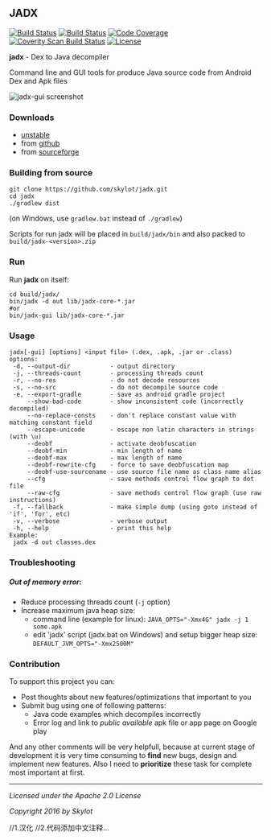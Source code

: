 ## JADX

[![Build Status](https://travis-ci.org/skylot/jadx.png?branch=master)](https://travis-ci.org/skylot/jadx)
[![Build Status](https://drone.io/github.com/skylot/jadx/status.png)](https://drone.io/github.com/skylot/jadx/latest)
[![Code Coverage](https://codecov.io/gh/skylot/jadx/branch/master/graph/badge.svg)](https://codecov.io/gh/skylot/jadx)
[![Coverity Scan Build Status](https://scan.coverity.com/projects/2166/badge.svg)](https://scan.coverity.com/projects/2166)
[![License](http://img.shields.io/:license-apache-blue.svg)](http://www.apache.org/licenses/LICENSE-2.0.html)

**jadx** - Dex to Java decompiler

Command line and GUI tools for produce Java source code from Android Dex and Apk files

![jadx-gui screenshot](http://skylot.github.io/jadx/jadx-gui.png)

### Downloads
- [unstable](https://drone.io/github.com/skylot/jadx/files)
- from [github](https://github.com/skylot/jadx/releases)
- from [sourceforge](http://sourceforge.net/projects/jadx/files/)


### Building from source
    git clone https://github.com/skylot/jadx.git
    cd jadx
    ./gradlew dist

(on Windows, use `gradlew.bat` instead of `./gradlew`)

Scripts for run jadx will be placed in `build/jadx/bin`
and also packed to `build/jadx-<version>.zip`


### Run
Run **jadx** on itself:

    cd build/jadx/
    bin/jadx -d out lib/jadx-core-*.jar
    #or
    bin/jadx-gui lib/jadx-core-*.jar


### Usage
```
jadx[-gui] [options] <input file> (.dex, .apk, .jar or .class)
options:
 -d, --output-dir           - output directory
 -j, --threads-count        - processing threads count
 -r, --no-res               - do not decode resources
 -s, --no-src               - do not decompile source code
 -e, --export-gradle        - save as android gradle project
     --show-bad-code        - show inconsistent code (incorrectly decompiled)
     --no-replace-consts    - don't replace constant value with matching constant field
     --escape-unicode       - escape non latin characters in strings (with \u)
     --deobf                - activate deobfuscation
     --deobf-min            - min length of name
     --deobf-max            - max length of name
     --deobf-rewrite-cfg    - force to save deobfuscation map
     --deobf-use-sourcename - use source file name as class name alias
     --cfg                  - save methods control flow graph to dot file
     --raw-cfg              - save methods control flow graph (use raw instructions)
 -f, --fallback             - make simple dump (using goto instead of 'if', 'for', etc)
 -v, --verbose              - verbose output
 -h, --help                 - print this help
Example:
 jadx -d out classes.dex
```

### Troubleshooting
##### Out of memory error:
  - Reduce processing threads count (`-j` option)
  - Increase maximum java heap size:
    * command line (example for linux):
      `JAVA_OPTS="-Xmx4G" jadx -j 1 some.apk`
    * edit 'jadx' script (jadx.bat on Windows) and setup bigger heap size:
      `DEFAULT_JVM_OPTS="-Xmx2500M"`


### Contribution

To support this project you can:
  - Post thoughts about new features/optimizations that important to you
  - Submit bug using one of following patterns:
    * Java code examples which decompiles incorrectly
    * Error log and link to _public available_ apk file or app page on Google play

And any other comments will be very helpfull,
because at current stage of development it is very time consuming
to **find** new bugs, design and implement new features.
Also I need to **prioritize** these task for complete most important at first.

---------------------------------------
*Licensed under the Apache 2.0 License*

*Copyright 2016 by Skylot*


//1.汉化
//2.代码添加中文注释...



